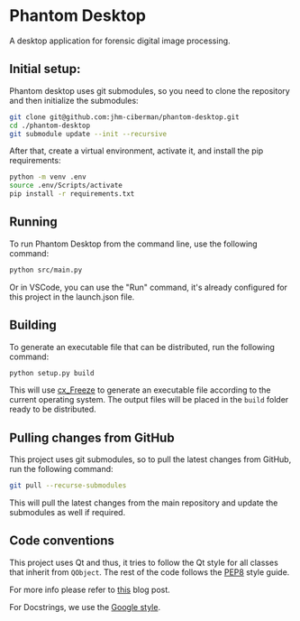 # Phantom Desktop 

A desktop application for forensic digital image processing.

## Initial setup:

Phantom desktop uses git submodules, so you need to clone the repository and then initialize the submodules:

```bash
git clone git@github.com:jhm-ciberman/phantom-desktop.git
cd ./phantom-desktop
git submodule update --init --recursive
```

After that, create a virtual environment, activate it, and install the pip requirements:

```bash
python -m venv .env
source .env/Scripts/activate
pip install -r requirements.txt
```

## Running

To run Phantom Desktop from the command line, use the following command:

```bash
python src/main.py
```

Or in VSCode, you can use the "Run" command, it's already configured for this project in the launch.json file.

## Building

To generate an executable file that can be distributed, run the following command:

```bash
python setup.py build
```

This will use [cx_Freeze](https://cx-freeze.readthedocs.io/en/latest/) to generate an executable file according to the current operating system. The output files will be placed in the `build` folder ready to be distributed.

## Pulling changes from GitHub

This project uses git submodules, so to pull the latest changes from GitHub, run the following command:

```bash
git pull --recurse-submodules
```

This will pull the latest changes from the main repository and update the submodules as well if required.

## Code conventions

This project uses Qt and thus, it tries to follow the Qt style for all classes that inherit from `QObject`. The rest of the code follows the [PEP8](https://www.python.org/dev/peps/pep-0008/) style guide.

For more info please refer to [this](http://bitesofcode.blogspot.com/2011/10/pyqt-coding-style-guidelines.html) blog post.

For Docstrings, we use the [Google style](https://github.com/google/styleguide/blob/gh-pages/pyguide.md#38-comments-and-docstrings).
